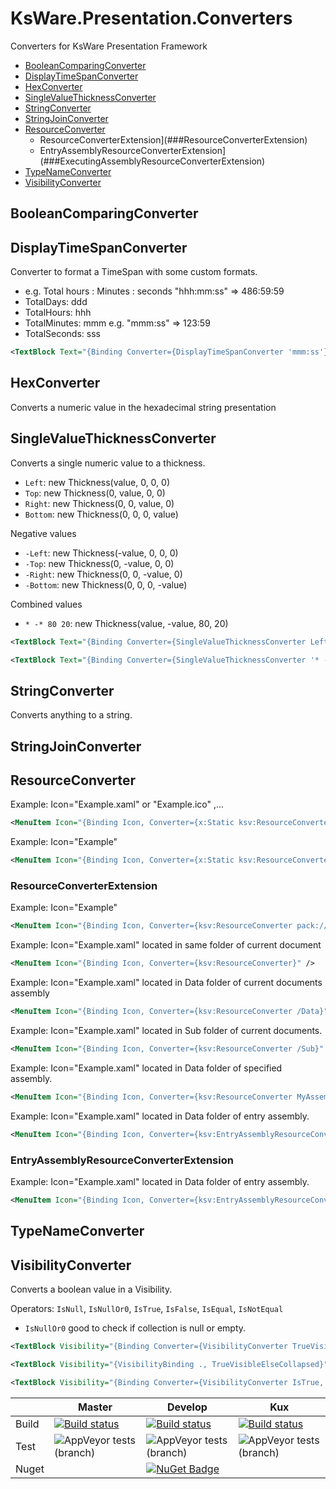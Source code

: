 # KsWare.Presentation.Converters
Converters for KsWare Presentation Framework

- [BooleanComparingConverter](##BooleanComparingConverter)
- [DisplayTimeSpanConverter](##DisplayTimeSpanConverter)
- [HexConverter](##HexConverter)
- [SingleValueThicknessConverter](##SingleValueThicknessConverter)
- [StringConverter](##StringConverter)
- [StringJoinConverter](##StringJoinConverter)
- [ResourceConverter](##ResourceConverter)
  - ResourceConverterExtension](###ResourceConverterExtension)
  - EntryAssemblyResourceConverterExtension](###ExecutingAssemblyResourceConverterExtension)
- [TypeNameConverter](##TypeNameConverter)
- [VisibilityConverter](##VisibilityConverter)

## BooleanComparingConverter

## DisplayTimeSpanConverter

Converter to format a TimeSpan with some custom formats. 
- e.g. Total hours : Minutes : seconds "hhh:mm:ss" => 486:59:59
- TotalDays: ddd
- TotalHours: hhh
- TotalMinutes: mmm e.g. "mmm:ss" => 123:59
- TotalSeconds: sss

```xml
<TextBlock Text="{Binding Converter={DisplayTimeSpanConverter 'mmm:ss'}}"/>
```

## HexConverter

Converts a numeric value in the hexadecimal string presentation

## SingleValueThicknessConverter

Converts a single numeric value to a thickness.

- ```Left```: new Thickness(value, 0, 0, 0)
- ```Top```: new Thickness(0, value, 0, 0)
- ```Right```: new Thickness(0, 0, value, 0)
- ```Bottom```: new Thickness(0, 0, 0, value)

Negative values
- ```-Left```: new Thickness(-value, 0, 0, 0)
- ```-Top```: new Thickness(0, -value, 0, 0)
- ```-Right```: new Thickness(0, 0, -value, 0)
- ```-Bottom```: new Thickness(0, 0, 0, -value)

Combined values
- ```* -* 80 20```: new Thickness(value, -value, 80, 20)
```xml
<TextBlock Text="{Binding Converter={SingleValueThicknessConverter Left}}"/>
```
```xml
<TextBlock Text="{Binding Converter={SingleValueThicknessConverter '* -* 80 20'}}"/>
```

## StringConverter
Converts anything to a string.

## StringJoinConverter


## ResourceConverter

Example: Icon="Example.xaml" or "Example.ico" ,...
```xml
<MenuItem Icon="{Binding Icon, Converter={x:Static ksv:ResourceConverter.Default}, ConverterParameter=/Kushed;component/Resources/" />
```

Example: Icon="Example"
```xml
<MenuItem Icon="{Binding Icon, Converter={x:Static ksv:ResourceConverter.Default}, ConverterParameter=pack://application:,,,/MyAssembly;component/Resources/{0}.xaml}" />
```
### ResourceConverterExtension

Example: Icon="Example"
```xml
<MenuItem Icon="{Binding Icon, Converter={ksv:ResourceConverter pack://application:,,,/MyAssembly;component/Resources/{0}.xaml}}" />
```

Example: Icon="Example.xaml" located in same folder of current document
```xml
<MenuItem Icon="{Binding Icon, Converter={ksv:ResourceConverter}" />
```
Example: Icon="Example.xaml" located in Data folder of current documents assembly
```xml
<MenuItem Icon="{Binding Icon, Converter={ksv:ResourceConverter /Data}" />
```
Example: Icon="Example.xaml" located in Sub folder of current documents.
```xml
<MenuItem Icon="{Binding Icon, Converter={ksv:ResourceConverter /Sub}" />
```
Example: Icon="Example.xaml" located in Data folder of specified assembly.
```xml
<MenuItem Icon="{Binding Icon, Converter={ksv:ResourceConverter MyAssembly, /Data}" />
```
Example: Icon="Example.xaml" located in Data folder of entry assembly.
```xml
<MenuItem Icon="{Binding Icon, Converter={ksv:EntryAssemblyResourceConverter EntryAssembly, /Data}" />
```

### EntryAssemblyResourceConverterExtension
Example: Icon="Example.xaml" located in Data folder of entry assembly.
```xml
<MenuItem Icon="{Binding Icon, Converter={ksv:EntryAssemblyResourceConverter /Data}" />
```


## TypeNameConverter

## VisibilityConverter
Converts a boolean value in a Visibility.

Operators: ```IsNull```, ```IsNullOr0```, ```IsTrue```, ```IsFalse```, ```IsEqual```, ```IsNotEqual```
- ```IsNullOr0``` good to check if collection is null or empty.


```xml
<TextBlock Visibility="{Binding Converter={VisibilityConverter TrueVisibleElseCollapsed}}"/>
```
```xml
<TextBlock Visibility="{VisibilityBinding ., TrueVisibleElseCollapsed}"/>
```
```xml
<TextBlock Visibility="{Binding Converter={VisibilityConverter IsTrue, Visible, Hidden}}" />
```

| |Master|Develop|Kux|
|---|---|---|---|
|Build|[![Build status](https://ci.appveyor.com/api/projects/status/f6egmwg7elfxua7y/branch/master?svg=true)](https://ci.appveyor.com/project/KsWare/ksware-presentation-converters/branch/master)|[![Build status](https://ci.appveyor.com/api/projects/status/f6egmwg7elfxua7y/branch/develop?svg=true)](https://ci.appveyor.com/project/KsWare/ksware-presentation-converters/branch/develop)|[![Build status](https://ci.appveyor.com/api/projects/status/f6egmwg7elfxua7y/branch/develop?svg=true)](https://ci.appveyor.com/project/KsWare/ksware-presentation-converters/branch/features/kux)|
|Test|![AppVeyor tests (branch)](https://img.shields.io/appveyor/tests/ksware/ksware-presentation-converters/master)|![AppVeyor tests (branch)](https://img.shields.io/appveyor/tests/ksware/ksware-presentation-converters/develop)|![AppVeyor tests (branch)](https://img.shields.io/appveyor/tests/ksware/ksware-presentation-converters/features/kux)|
|Nuget||[![NuGet Badge](https://buildstats.info/nuget/KsWare.Presentation.Converters)](https://www.nuget.org/packages/KsWare.Presentation.Converters/)|
